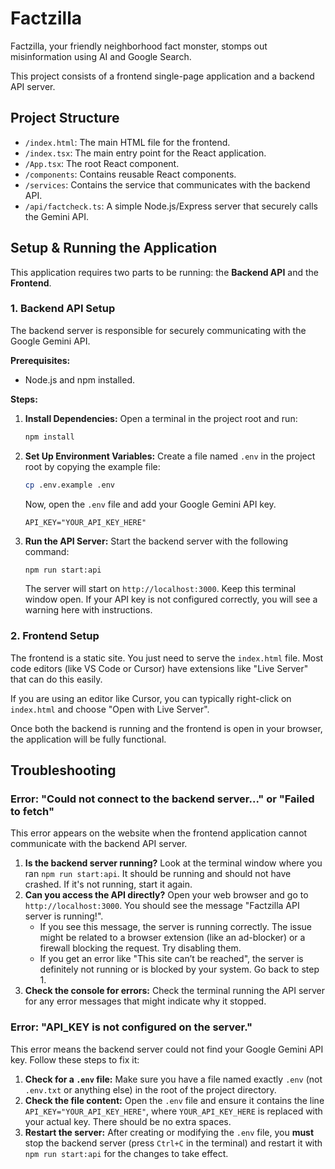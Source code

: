 # Factzilla

Factzilla, your friendly neighborhood fact monster, stomps out misinformation using AI and Google Search.

This project consists of a frontend single-page application and a backend API server.

## Project Structure

-   `/index.html`: The main HTML file for the frontend.
-   `/index.tsx`: The main entry point for the React application.
-   `/App.tsx`: The root React component.
-   `/components`: Contains reusable React components.
-   `/services`: Contains the service that communicates with the backend API.
-   `/api/factcheck.ts`: A simple Node.js/Express server that securely calls the Gemini API.

## Setup & Running the Application

This application requires two parts to be running: the **Backend API** and the **Frontend**.

### 1. Backend API Setup

The backend server is responsible for securely communicating with the Google Gemini API.

**Prerequisites:**
-   Node.js and npm installed.

**Steps:**

1.  **Install Dependencies:**
    Open a terminal in the project root and run:
    ```bash
    npm install
    ```

2.  **Set Up Environment Variables:**
    Create a file named `.env` in the project root by copying the example file:
    ```bash
    cp .env.example .env
    ```
    Now, open the `.env` file and add your Google Gemini API key.
    ```
    API_KEY="YOUR_API_KEY_HERE"
    ```

3.  **Run the API Server:**
    Start the backend server with the following command:
    ```bash
    npm run start:api
    ```
    The server will start on `http://localhost:3000`. Keep this terminal window open. If your API key is not configured correctly, you will see a warning here with instructions.

### 2. Frontend Setup

The frontend is a static site. You just need to serve the `index.html` file. Most code editors (like VS Code or Cursor) have extensions like "Live Server" that can do this easily.

If you are using an editor like Cursor, you can typically right-click on `index.html` and choose "Open with Live Server".

Once both the backend is running and the frontend is open in your browser, the application will be fully functional.

## Troubleshooting

### Error: "Could not connect to the backend server..." or "Failed to fetch"

This error appears on the website when the frontend application cannot communicate with the backend API server.

1.  **Is the backend server running?** Look at the terminal window where you ran `npm run start:api`. It should be running and should not have crashed. If it's not running, start it again.
2.  **Can you access the API directly?** Open your web browser and go to `http://localhost:3000`. You should see the message "Factzilla API server is running!".
    - If you see this message, the server is running correctly. The issue might be related to a browser extension (like an ad-blocker) or a firewall blocking the request. Try disabling them.
    - If you get an error like "This site can’t be reached", the server is definitely not running or is blocked by your system. Go back to step 1.
3.  **Check the console for errors:** Check the terminal running the API server for any error messages that might indicate why it stopped.


### Error: "API_KEY is not configured on the server."

This error means the backend server could not find your Google Gemini API key. Follow these steps to fix it:

1.  **Check for a `.env` file:** Make sure you have a file named exactly `.env` (not `.env.txt` or anything else) in the root of the project directory.
2.  **Check the file content:** Open the `.env` file and ensure it contains the line `API_KEY="YOUR_API_KEY_HERE"`, where `YOUR_API_KEY_HERE` is replaced with your actual key. There should be no extra spaces.
3.  **Restart the server:** After creating or modifying the `.env` file, you **must** stop the backend server (press `Ctrl+C` in the terminal) and restart it with `npm run start:api` for the changes to take effect.
